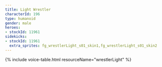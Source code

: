 ```yaml
---
title: Light Wrestler
characterId: 196
type: humanoid
gender: male
heroes:
- stockId: 11961
sidekicks:
- stockId: 11961
  extra_sprites: fg_wrestlerLight_s01_skin1,fg_wrestlerLight_s01_skin2
---
```


{% include voice-table.html resourceName="wrestlerLight"
%}
